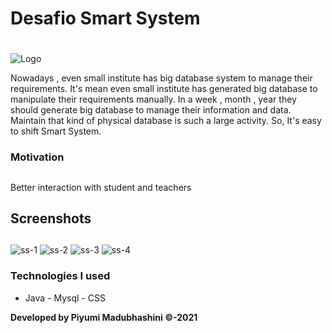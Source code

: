 # Desafio Smart System <h1>
![Logo](assest/desafio.png)

Nowadays , even small institute has big database system to manage
their requirements. It's mean even small institute has generated big
database to manipulate their requirements manually. In a week , month ,
year they should generate big database to manage their information and data.
Maintain that kind of physical database is such a large activity.
So, It's easy to shift Smart System.

### Motivation <h2>

Better interaction with student and teachers

## Screenshots <h2>

![ss-1](assest/icon/3.PNG)
![ss-2](assest/icon/7.PNG)
![ss-3](assest/icon/8.PNG)
![ss-4](assest/icon/14.PNG)

### Technologies I used
- Java - Mysql - CSS

**Developed by Piyumi Madubhashini ©-2021**